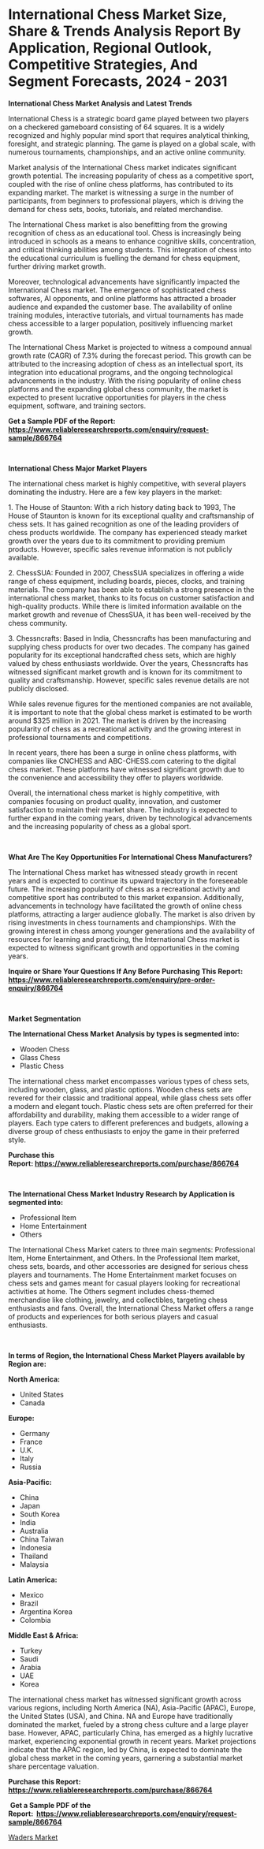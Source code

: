 <p><h1>International Chess Market Size, Share & Trends Analysis Report By Application, Regional Outlook, Competitive Strategies, And Segment Forecasts, 2024 - 2031</h1></p><p><strong>International Chess Market Analysis and Latest Trends</strong></p>
<p><p>International Chess is a strategic board game played between two players on a checkered gameboard consisting of 64 squares. It is a widely recognized and highly popular mind sport that requires analytical thinking, foresight, and strategic planning. The game is played on a global scale, with numerous tournaments, championships, and an active online community.</p><p>Market analysis of the International Chess market indicates significant growth potential. The increasing popularity of chess as a competitive sport, coupled with the rise of online chess platforms, has contributed to its expanding market. The market is witnessing a surge in the number of participants, from beginners to professional players, which is driving the demand for chess sets, books, tutorials, and related merchandise.</p><p>The International Chess market is also benefitting from the growing recognition of chess as an educational tool. Chess is increasingly being introduced in schools as a means to enhance cognitive skills, concentration, and critical thinking abilities among students. This integration of chess into the educational curriculum is fuelling the demand for chess equipment, further driving market growth.</p><p>Moreover, technological advancements have significantly impacted the International Chess market. The emergence of sophisticated chess softwares, AI opponents, and online platforms has attracted a broader audience and expanded the customer base. The availability of online training modules, interactive tutorials, and virtual tournaments has made chess accessible to a larger population, positively influencing market growth.</p><p>The International Chess Market is projected to witness a compound annual growth rate (CAGR) of 7.3% during the forecast period. This growth can be attributed to the increasing adoption of chess as an intellectual sport, its integration into educational programs, and the ongoing technological advancements in the industry. With the rising popularity of online chess platforms and the expanding global chess community, the market is expected to present lucrative opportunities for players in the chess equipment, software, and training sectors.</p></p>
<p><strong>Get a Sample PDF of the Report:&nbsp; <a href="https://www.reliableresearchreports.com/enquiry/request-sample/866764">https://www.reliableresearchreports.com/enquiry/request-sample/866764</a></strong></p>
<p>&nbsp;</p>
<p><strong>International Chess Major Market Players</strong></p>
<p><p>The international chess market is highly competitive, with several players dominating the industry. Here are a few key players in the market:</p><p>1. The House of Staunton: With a rich history dating back to 1993, The House of Staunton is known for its exceptional quality and craftsmanship of chess sets. It has gained recognition as one of the leading providers of chess products worldwide. The company has experienced steady market growth over the years due to its commitment to providing premium products. However, specific sales revenue information is not publicly available.</p><p>2. ChessSUA: Founded in 2007, ChessSUA specializes in offering a wide range of chess equipment, including boards, pieces, clocks, and training materials. The company has been able to establish a strong presence in the international chess market, thanks to its focus on customer satisfaction and high-quality products. While there is limited information available on the market growth and revenue of ChessSUA, it has been well-received by the chess community.</p><p>3. Chessncrafts: Based in India, Chessncrafts has been manufacturing and supplying chess products for over two decades. The company has gained popularity for its exceptional handcrafted chess sets, which are highly valued by chess enthusiasts worldwide. Over the years, Chessncrafts has witnessed significant market growth and is known for its commitment to quality and craftsmanship. However, specific sales revenue details are not publicly disclosed.</p><p>While sales revenue figures for the mentioned companies are not available, it is important to note that the global chess market is estimated to be worth around $325 million in 2021. The market is driven by the increasing popularity of chess as a recreational activity and the growing interest in professional tournaments and competitions. </p><p>In recent years, there has been a surge in online chess platforms, with companies like CNCHESS and ABC-CHESS.com catering to the digital chess market. These platforms have witnessed significant growth due to the convenience and accessibility they offer to players worldwide. </p><p>Overall, the international chess market is highly competitive, with companies focusing on product quality, innovation, and customer satisfaction to maintain their market share. The industry is expected to further expand in the coming years, driven by technological advancements and the increasing popularity of chess as a global sport.</p></p>
<p>&nbsp;</p>
<p><strong>What Are The Key Opportunities For International Chess Manufacturers?</strong></p>
<p><p>The International Chess market has witnessed steady growth in recent years and is expected to continue its upward trajectory in the foreseeable future. The increasing popularity of chess as a recreational activity and competitive sport has contributed to this market expansion. Additionally, advancements in technology have facilitated the growth of online chess platforms, attracting a larger audience globally. The market is also driven by rising investments in chess tournaments and championships. With the growing interest in chess among younger generations and the availability of resources for learning and practicing, the International Chess market is expected to witness significant growth and opportunities in the coming years.</p></p>
<p><strong>Inquire or Share Your Questions If Any Before Purchasing This Report: <a href="https://www.reliableresearchreports.com/enquiry/pre-order-enquiry/866764">https://www.reliableresearchreports.com/enquiry/pre-order-enquiry/866764</a></strong></p>
<p>&nbsp;</p>
<p><strong>Market Segmentation</strong></p>
<p><strong>The International Chess Market Analysis by types is segmented into:</strong></p>
<p><ul><li>Wooden Chess</li><li>Glass Chess</li><li>Plastic Chess</li></ul></p>
<p><p>The international chess market encompasses various types of chess sets, including wooden, glass, and plastic options. Wooden chess sets are revered for their classic and traditional appeal, while glass chess sets offer a modern and elegant touch. Plastic chess sets are often preferred for their affordability and durability, making them accessible to a wider range of players. Each type caters to different preferences and budgets, allowing a diverse group of chess enthusiasts to enjoy the game in their preferred style.</p></p>
<p><strong>Purchase this Report:&nbsp;<a href="https://www.reliableresearchreports.com/purchase/866764">https://www.reliableresearchreports.com/purchase/866764</a></strong></p>
<p>&nbsp;</p>
<p><strong>The International Chess Market Industry Research by Application is segmented into:</strong></p>
<p><ul><li>Professional Item</li><li>Home Entertainment</li><li>Others</li></ul></p>
<p><p>The International Chess Market caters to three main segments: Professional Item, Home Entertainment, and Others. In the Professional Item market, chess sets, boards, and other accessories are designed for serious chess players and tournaments. The Home Entertainment market focuses on chess sets and games meant for casual players looking for recreational activities at home. The Others segment includes chess-themed merchandise like clothing, jewelry, and collectibles, targeting chess enthusiasts and fans. Overall, the International Chess Market offers a range of products and experiences for both serious players and casual enthusiasts.</p></p>
<p>&nbsp;</p>
<p><strong>In terms of Region, the International Chess Market Players available by Region are:</strong></p>
<p>
    <p> <strong> North America: </strong>
        <ul>
            <li>United States</li>
            <li>Canada</li>
        </ul>
        </p> 
    <p> <strong> Europe: </strong>
        <ul>
            <li>Germany</li>
            <li>France</li>
            <li>U.K.</li>
            <li>Italy</li>
            <li>Russia</li>
        </ul>
        </p> 
    <p> <strong> Asia-Pacific: </strong>
        <ul>
            <li>China</li>
            <li>Japan</li>
            <li>South Korea</li>
            <li>India</li>
            <li>Australia</li>
            <li>China Taiwan</li>
            <li>Indonesia</li>
            <li>Thailand</li>
            <li>Malaysia</li>
        </ul>
        </p> 
    <p> <strong> Latin America: </strong>
        <ul>
            <li>Mexico</li>
            <li>Brazil</li>
            <li>Argentina Korea</li>
            <li>Colombia</li>
        </ul>
        </p> 
    <p> <strong> Middle East & Africa: </strong>
        <ul>
            <li>Turkey</li>
            <li>Saudi</li>
            <li>Arabia</li>
            <li>UAE</li>
            <li>Korea</li>
        </ul>
    </p>
    </p>
<p><p>The international chess market has witnessed significant growth across various regions, including North America (NA), Asia-Pacific (APAC), Europe, the United States (USA), and China. NA and Europe have traditionally dominated the market, fueled by a strong chess culture and a large player base. However, APAC, particularly China, has emerged as a highly lucrative market, experiencing exponential growth in recent years. Market projections indicate that the APAC region, led by China, is expected to dominate the global chess market in the coming years, garnering a substantial market share percentage valuation.</p></p>
<p><strong>Purchase this Report: <a href="https://www.reliableresearchreports.com/purchase/866764">https://www.reliableresearchreports.com/purchase/866764</a></strong></p>
<p>&nbsp;<strong>Get a Sample PDF of the Report:&nbsp;&nbsp;<a href="https://www.reliableresearchreports.com/enquiry/request-sample/866764">https://www.reliableresearchreports.com/enquiry/request-sample/866764</a></strong></p>
<p><strong></strong></p>
<p><p><a href="https://github.com/laholand/Market-Research-Report-List-1/blob/main/waders-market.md">Waders Market</a></p></p>
